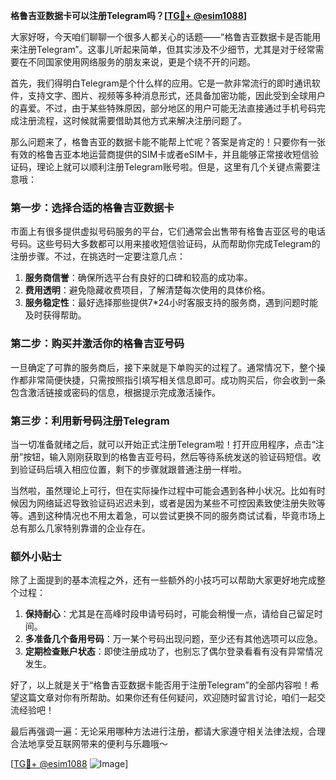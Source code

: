 **格鲁吉亚数据卡可以注册Telegram吗？[[TG💪+ @esim1088](https://t.me/s/esim1088)]**

大家好呀，今天咱们聊聊一个很多人都关心的话题——“格鲁吉亚数据卡是否能用来注册Telegram”。这事儿听起来简单，但其实涉及不少细节，尤其是对于经常需要在不同国家使用网络服务的朋友来说，更是个绕不开的问题。

首先，我们得明白Telegram是个什么样的应用。它是一款非常流行的即时通讯软件，支持文字、图片、视频等多种消息形式，还具备加密功能，因此受到全球用户的喜爱。不过，由于某些特殊原因，部分地区的用户可能无法直接通过手机号码完成注册流程，这时候就需要借助其他方式来解决注册问题了。

那么问题来了，格鲁吉亚的数据卡能不能帮上忙呢？答案是肯定的！只要你有一张有效的格鲁吉亚本地运营商提供的SIM卡或者eSIM卡，并且能够正常接收短信验证码，理论上就可以顺利注册Telegram账号啦。但是，这里有几个关键点需要注意哦：

### 第一步：选择合适的格鲁吉亚数据卡

市面上有很多提供虚拟号码服务的平台，它们通常会出售带有格鲁吉亚区号的电话号码。这些号码大多数都可以用来接收短信验证码，从而帮助你完成Telegram的注册步骤。不过，在挑选时一定要注意几点：

1. **服务商信誉**：确保所选平台有良好的口碑和较高的成功率。
2. **费用透明**：避免隐藏收费项目，了解清楚每次使用的具体价格。
3. **服务稳定性**：最好选择那些提供7*24小时客服支持的服务商，遇到问题时能及时获得帮助。

### 第二步：购买并激活你的格鲁吉亚号码

一旦确定了可靠的服务商后，接下来就是下单购买的过程了。通常情况下，整个操作都非常简便快捷，只需按照指引填写相关信息即可。成功购买后，你会收到一条包含激活链接或密码的信息，根据提示完成激活操作。

### 第三步：利用新号码注册Telegram

当一切准备就绪之后，就可以开始正式注册Telegram啦！打开应用程序，点击“注册”按钮，输入刚刚获取到的格鲁吉亚号码，然后等待系统发送的验证码短信。收到验证码后填入相应位置，剩下的步骤就跟普通注册一样啦。

当然啦，虽然理论上可行，但在实际操作过程中可能会遇到各种小状况。比如有时候因为网络延迟导致验证码迟迟未到，或者是因为某些不可控因素致使注册失败等等。遇到这种情况也不用太着急，可以尝试更换不同的服务商试试看，毕竟市场上总有那么几家特别靠谱的企业存在。

### 额外小贴士

除了上面提到的基本流程之外，还有一些额外的小技巧可以帮助大家更好地完成整个过程：

1. **保持耐心**：尤其是在高峰时段申请号码时，可能会稍慢一点，请给自己留足时间。
2. **多准备几个备用号码**：万一某个号码出现问题，至少还有其他选项可以应急。
3. **定期检查账户状态**：即使注册成功了，也别忘了偶尔登录看看有没有异常情况发生。

好了，以上就是关于“格鲁吉亚数据卡能否用于注册Telegram”的全部内容啦！希望这篇文章对你有所帮助。如果你还有任何疑问，欢迎随时留言讨论，咱们一起交流经验吧！

最后再强调一遍：无论采用哪种方法进行注册，都请大家遵守相关法律法规，合理合法地享受互联网带来的便利与乐趣哦～ 

[[TG💪+ @esim1088](https://t.me/s/esim1088) ![Image](https://i.postimg.cc/4NQfJmqS/Snipaste-2025-05-13-00-14-12.png)]